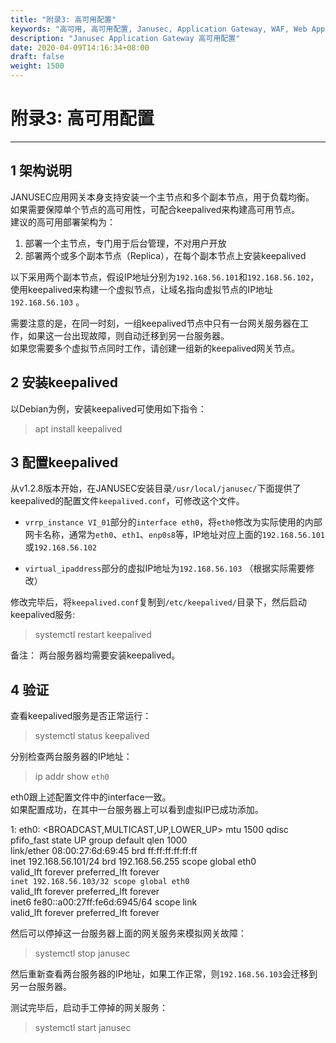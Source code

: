 ```yaml
---
title: "附录3: 高可用配置"
keywords: "高可用, 高可用配置, Janusec, Application Gateway, WAF, Web Application Firewall"
description: "Janusec Application Gateway 高可用配置"
date: 2020-04-09T14:16:34+08:00
draft: false
weight: 1500
---
```


# 附录3: 高可用配置
---

## 1 架构说明

JANUSEC应用网关本身支持安装一个主节点和多个副本节点，用于负载均衡。  
如果需要保障单个节点的高可用性，可配合keepalived来构建高可用节点。  
建议的高可用部署架构为：  

1. 部署一个主节点，专门用于后台管理，不对用户开放  
2. 部署两个或多个副本节点（Replica），在每个副本节点上安装keepalived   

以下采用两个副本节点，假设IP地址分别为`192.168.56.101`和`192.168.56.102`，使用keepalived来构建一个虚拟节点，让域名指向虚拟节点的IP地址`192.168.56.103` 。  

需要注意的是，在同一时刻，一组keepalived节点中只有一台网关服务器在工作，如果这一台出现故障，则自动迁移到另一台服务器。   
如果您需要多个虚拟节点同时工作，请创建一组新的keepalived网关节点。  


## 2 安装keepalived

以Debian为例，安装keepalived可使用如下指令：  

> apt install keepalived  

## 3 配置keepalived  

从v1.2.8版本开始，在JANUSEC安装目录`/usr/local/janusec/`下面提供了keepalived的配置文件`keepalived.conf`，可修改这个文件。  

* `vrrp_instance VI_01`部分的`interface eth0`，将`eth0`修改为实际使用的内部网卡名称，通常为`eth0`、`eth1`、`enp0s8`等，IP地址对应上面的`192.168.56.101`或`192.168.56.102`  

* `virtual_ipaddress`部分的虚拟IP地址为`192.168.56.103` （根据实际需要修改）  

修改完毕后，将`keepalived.conf`复制到`/etc/keepalived/`目录下，然后启动keepalived服务:   

> systemctl restart keepalived   

备注： 两台服务器均需要安装keepalived。  

## 4 验证

查看keepalived服务是否正常运行：  

> systemctl status keepalived   

分别检查两台服务器的IP地址：   

> ip addr show `eth0`    

eth0跟上述配置文件中的interface一致。  
如果配置成功，在其中一台服务器上可以看到虚拟IP已成功添加。  

1: eth0: <BROADCAST,MULTICAST,UP,LOWER_UP> mtu 1500 qdisc pfifo_fast state UP group default qlen 1000  
    link/ether 08:00:27:6d:69:45 brd ff:ff:ff:ff:ff:ff  
    inet 192.168.56.101/24 brd 192.168.56.255 scope global eth0  
       valid_lft forever preferred_lft forever  
    `inet 192.168.56.103/32 scope global eth0`  
       valid_lft forever preferred_lft forever  
    inet6 fe80::a00:27ff:fe6d:6945/64 scope link   
       valid_lft forever preferred_lft forever  


然后可以停掉这一台服务器上面的网关服务来模拟网关故障：   

> systemctl stop janusec   

然后重新查看两台服务器的IP地址，如果工作正常，则`192.168.56.103`会迁移到另一台服务器。  

测试完毕后，启动手工停掉的网关服务：  

> systemctl start janusec  
